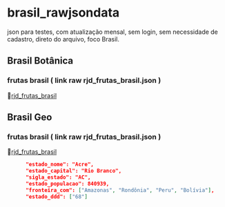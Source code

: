 # brasil_rawjsondata
json para testes, com atualização mensal, sem login, sem necessidade de cadastro, direto do arquivo, foco Brasil.

## Brasil Botânica
### frutas brasil ( link raw rjd_frutas_brasil.json )
📂[rjd_frutas_brasil](https://raw.githubusercontent.com/charles-cs50/brasil_rawjsondata/refs/heads/main/rjd_frutas_brasil.json)

## Brasil Geo
### frutas brasil ( link raw rjd_frutas_brasil.json )
📂[rjd_frutas_brasil](https://raw.githubusercontent.com/charles-cs50/brasil_rawjsondata/refs/heads/main/rjd_frutas_brasil.json)


```json
      "estado_nome": "Acre",
      "estado_capital": "Rio Branco",
      "sigla_estado": "AC",
      "estado_populacao": 840939,
      "fronteira_com": ["Amazonas", "Rondônia", "Peru", "Bolívia"],
      "estado_ddd": ["68"]
```
